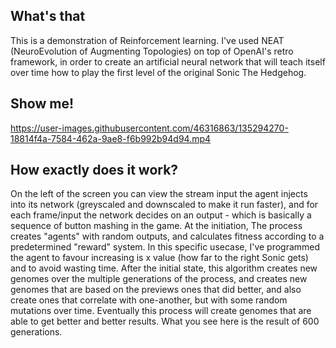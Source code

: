 ## What's that
This is a demonstration of Reinforcement learning. I've used NEAT (NeuroEvolution of Augmenting Topologies) on top of OpenAI's retro framework, in order to create an artificial neural network that will teach itself over time how to play the first level of the original Sonic The Hedgehog.

## Show me!
https://user-images.githubusercontent.com/46316863/135294270-18814f4a-7584-462a-9ae8-f6b992b94d94.mp4

## How exactly does it work?
On the left of the screen you can view the stream input the agent injects into its network (greyscaled and downscaled to make it run faster), and for each frame/input the network decides on an output - which is basically a sequence of button mashing in the game. At the initiation, The process creates "agents" with random outputs, and calculates fitness according to a predetermined "reward" system. In this specific usecase, I've programmed the agent to favour increasing is x value (how far to the right Sonic gets) and to avoid wasting time. After the initial state, this algorithm creates new genomes over the multiple generations of the process, and creates new genomes that are based  on the previews ones that did better, and also create ones that correlate with one-another, but with some random mutations over time. Eventually this process will create genomes that are able to get better and better results. What you see here is the result of 600 generations.
